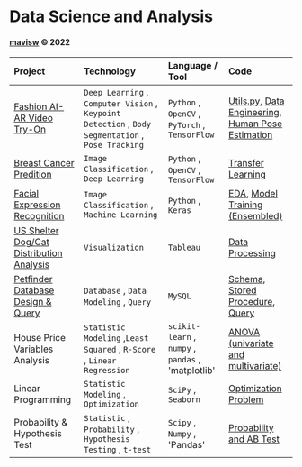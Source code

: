 # Data Science and Analysis
#### [mavisw](https://github.com/mavisw) &copy; 2022


|    Project   |   Technology  |   Language / Tool  |        Code      |
|:-------------| :------------ | :----------------  | :----------------  |
| [Fashion AI-AR Video Try-On](https://github.com/mavis-wang/FAI_VTON) | `Deep Learning` , `Computer Vision` , `Keypoint Detection` , `Body Segmentation` , `Pose Tracking` | `Python` , `OpenCV` , `PyTorch` , `TensorFlow` | [Utils.py](https://github.com/mavis-wang/DSNotes/blob/main/demo/FAI_VTON_utils.py), [Data Engineering](https://github.com/mavis-wang/DSNotes/blob/main/demo/dataEng_FashionProductItem.ipynb), [Human Pose Estimation](https://github.com/mavis-wang/DSNotes/blob/main/demo/Human_Pose_Detection_DL.ipynb)|
| [Breast Cancer Predition](https://github.com/mavis-wang/Breast-Tumor-Classification-on-PCam) | `Image Classification` , `Deep Learning` | `Python` , `OpenCV` , `TensorFlow` | [Transfer Learning](https://github.com/mavis-wang/DSNotes/blob/main/demo/Breast_Cancer_Prediction_DL.ipynb)|
| [Facial Expression Recognition](https://github.com/mavis-wang/Facial-Expression-Recognition-Classification) | `Image Classification` , `Machine Learning` | `Python` , `Keras` | [EDA](https://github.com/mavis-wang/DSNotes/blob/main/demo/FER_dataPrep.ipynb), [Model Training (Ensembled)](https://github.com/mavis-wang/DSNotes/blob/main/demo/FER_Ensemble_DL.ipynb)|
| [US Shelter Dog/Cat Distribution Analysis](https://github.com/mavis-wang/US-Animal-Shelter-Overcrowding-Geo-Analysis) | `Visualization` | `Tableau` | [Data Processing](https://github.com/SJSUMS/US-Animal-Shelter-Intake-and-Adoption-Analysis-master/blob/main/process_data.ipynb)|
| [Petfinder Database Design & Query](https://github.com/mavis-wang/Petfinder-Database-Design) | `Database` , `Data Modeling` , `Query`| `MySQL` | [Schema](https://github.com/mavis-wang/DSNotes/blob/main/demo/DB_schema.sql), [Stored Procedure](https://github.com/mavis-wang/DSNotes/blob/main/demo/DB_stored_procedure.sql), [Query](https://github.com/mavis-wang/DSNotes/blob/main/demo/DB_adopter_Queries.sql)|
| House Price Variables Analysis | `Statistic Modeling` ,`Least Squared` , `R-Score` , `Linear Regression`| `scikit-learn` , `numpy` , `pandas` , 'matplotlib' | [ANOVA (univariate and multivariate)](https://github.com/mavis-wang/DSNotes/blob/main/demo/stats_linearReg.ipynb) |
| Linear Programming | `Statistic Modeling` , `Optimization` | `SciPy` , `Seaborn` | [Optimization Problem](https://github.com/mavis-wang/DSNotes/blob/main/demo/stats_optimization.ipynb)|
| Probability & Hypothesis Test | `Statistic` , `Probability` , `Hypothesis Testing` , `t-test` | `Scipy` , `Numpy` , 'Pandas' | [Probability and AB Test](https://github.com/mavis-wang/DSNotes/blob/main/demo/stats_prob_hypo.ipynb) |

